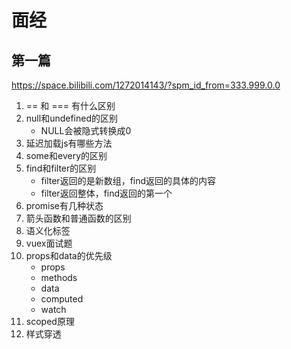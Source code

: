 # 面经
## 第一篇
https://space.bilibili.com/1272014143/?spm_id_from=333.999.0.0
1. == 和 === 有什么区别
2. null和undefined的区别
    - NULL会被隐式转换成0
3. 延迟加载js有哪些方法
4. some和every的区别
5. find和filter的区别
    - filter返回的是新数组，find返回的具体的内容
    - filter返回整体，find返回的第一个
6. promise有几种状态
7. 箭头函数和普通函数的区别
8. 语义化标签
9. vuex面试题
10. props和data的优先级
    - props
    - methods
    - data
    - computed
    - watch
11. scoped原理
12. 样式穿透